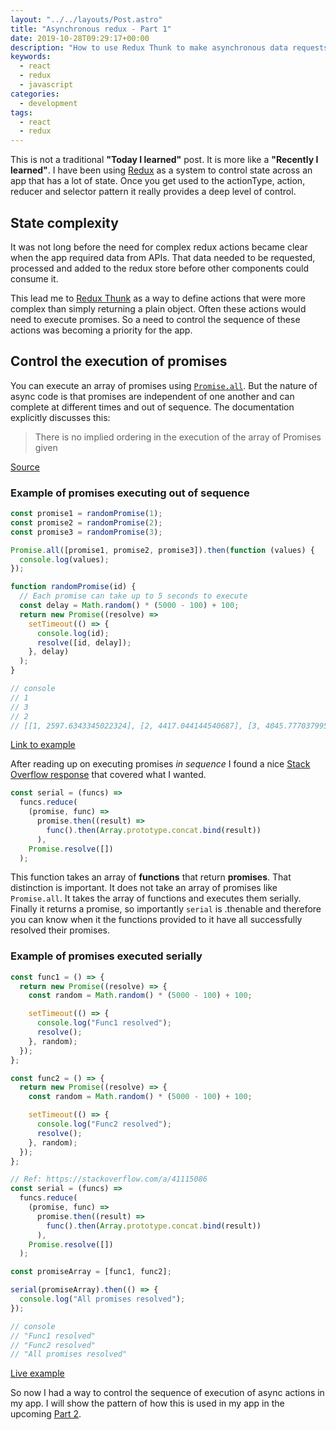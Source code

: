 ```yaml
---
layout: "../../layouts/Post.astro"
title: "Asynchronous redux - Part 1"
date: 2019-10-28T09:29:17+00:00
description: "How to use Redux Thunk to make asynchronous data requests in React"
keywords:
  - react
  - redux
  - javascript
categories:
  - development
tags:
  - react
  - redux
---
```


This is not a traditional **"Today I learned"** post. It is more like a **"Recently I learned"**. I have been using [Redux](https://redux.js.org/) as a system to control state across an app that has a lot of state. Once you get used to the actionType, action, reducer and selector pattern it really provides a deep level of control.

## State complexity

It was not long before the need for complex redux actions became clear when the app required data from APIs. That data needed to be requested, processed and added to the redux store before other components could consume it.

This lead me to [Redux Thunk](https://github.com/reduxjs/redux-thunk) as a way to define actions that were more complex than simply returning a plain object. Often these actions would need to execute promises. So a need to control the sequence of these actions was becoming a priority for the app.

<!--more-->

## Control the execution of promises

You can execute an array of promises using [`Promise.all`](https://developer.mozilla.org/en-US/docs/Web/JavaScript/Reference/Global_Objects/Promise/all). But the nature of async code is that promises are independent of one another and can complete at different times and out of sequence. The documentation explicitly discusses this:

> There is no implied ordering in the execution of the array of Promises given

[Source](https://developer.mozilla.org/en-US/docs/Web/JavaScript/Reference/Global_Objects/Promise/all)

### Example of promises executing out of sequence

```javascript
const promise1 = randomPromise(1);
const promise2 = randomPromise(2);
const promise3 = randomPromise(3);

Promise.all([promise1, promise2, promise3]).then(function (values) {
  console.log(values);
});

function randomPromise(id) {
  // Each promise can take up to 5 seconds to execute
  const delay = Math.random() * (5000 - 100) + 100;
  return new Promise((resolve) =>
    setTimeout(() => {
      console.log(id);
      resolve([id, delay]);
    }, delay)
  );
}

// console
// 1
// 3
// 2
// [[1, 2597.6343345022324], [2, 4417.044144540687], [3, 4045.777037995134]]
```

[Link to example](https://jsbin.com/jabihuwesu/edit?js,console)

After reading up on executing promises _in sequence_ I found a nice [Stack Overflow response](https://stackoverflow.com/a/41115086) that covered what I wanted.

```javascript
const serial = (funcs) =>
  funcs.reduce(
    (promise, func) =>
      promise.then((result) =>
        func().then(Array.prototype.concat.bind(result))
      ),
    Promise.resolve([])
  );
```

This function takes an array of **functions** that return **promises**. That distinction is important. It does not take an array of promises like `Promise.all`. It takes the array of functions and executes them serially. Finally it returns a promise, so importantly `serial` is .thenable and therefore you can know when it the functions provided to it have all successfully resolved their promises.

### Example of promises executed serially

```javascript
const func1 = () => {
  return new Promise((resolve) => {
    const random = Math.random() * (5000 - 100) + 100;

    setTimeout(() => {
      console.log("Func1 resolved");
      resolve();
    }, random);
  });
};

const func2 = () => {
  return new Promise((resolve) => {
    const random = Math.random() * (5000 - 100) + 100;

    setTimeout(() => {
      console.log("Func2 resolved");
      resolve();
    }, random);
  });
};

// Ref: https://stackoverflow.com/a/41115086
const serial = (funcs) =>
  funcs.reduce(
    (promise, func) =>
      promise.then((result) =>
        func().then(Array.prototype.concat.bind(result))
      ),
    Promise.resolve([])
  );

const promiseArray = [func1, func2];

serial(promiseArray).then(() => {
  console.log("All promises resolved");
});

// console
// "Func1 resolved"
// "Func2 resolved"
// "All promises resolved"
```

[Live example](https://jsbin.com/sikacovila/edit?js,console)

So now I had a way to control the sequence of execution of async actions in my app. I will show the pattern of how this is used in my app in the upcoming [Part 2](https://til.neilmagee.com/post/asynchronous-redux-pt2/).
